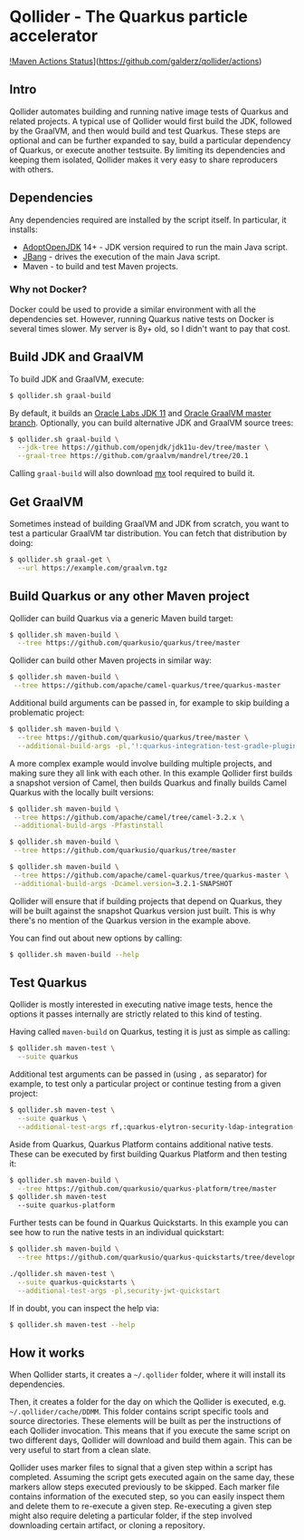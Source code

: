 # Qollider - The Quarkus particle accelerator

[!Maven Actions Status](https://github.com/galderz/qollider/workflows/maven/badge.svg)](https://github.com/galderz/qollider/actions)

## Intro

Qollider automates building and running native image tests of Quarkus and related projects.
A typical use of Qollider would first build the JDK,
followed by the GraalVM,
and then would build and test Quarkus.
These steps are optional and can be further expanded to say,
build a particular dependency of Quarkus,
or execute another testsuite.
By limiting its dependencies and keeping them isolated, 
Qollider makes it very easy to share reproducers with others.

## Dependencies

Any dependencies required are installed by the script itself.
In particular, it installs:

* [AdoptOpenJDK](https://adoptopenjdk.net) 14+ - JDK version required to run the main Java script.
* [JBang](https://jbang.dev) - drives the execution of the main Java script.
* Maven - to build and test Maven projects.

### Why not Docker? 

Docker could be used to provide a similar environment with all the dependencies set.
However, running Quarkus native tests on Docker is several times slower.
My server is 8y+ old, so I didn't want to pay that cost.

## Build JDK and GraalVM

To build JDK and GraalVM, execute:

```bash
$ qollider.sh graal-build
```

By default, it builds an
[Oracle Labs JDK 11](https://github.com/graalvm/labs-openjdk-11)
and
[Oracle GraalVM master branch](https://github.com/oracle/graal/tree/master).
Optionally, you can build alternative JDK and GraalVM source trees:

```bash
$ qollider.sh graal-build \
  --jdk-tree https://github.com/openjdk/jdk11u-dev/tree/master \
  --graal-tree https://github.com/graalvm/mandrel/tree/20.1
```

Calling `graal-build` will also download
[mx](https://github.com/graalvm/mx)
tool required to build it.

## Get GraalVM

Sometimes instead of building GraalVM and JDK from scratch,
you want to test a particular GraalVM tar distribution.
You can fetch that distribution by doing:

```bash
$ qollider.sh graal-get \
  --url https://example.com/graalvm.tgz
```

## Build Quarkus or any other Maven project

Qollider can build Quarkus via a generic Maven build target:

```bash
$ qollider.sh maven-build \
  --tree https://github.com/quarkusio/quarkus/tree/master
```

Qollider can build other Maven projects in similar way:

```bash
$ qollider.sh maven-build \
 --tree https://github.com/apache/camel-quarkus/tree/quarkus-master
```

Additional build arguments can be passed in,
for example to skip building a problematic project:

```bash
$ qollider.sh maven-build \
  --tree https://github.com/quarkusio/quarkus/tree/master \
  --additional-build-args -pl,'!:quarkus-integration-test-gradle-plugin'
```

A more complex example would involve building multiple projects,
and making sure they all link with each other.
In this example Qollider first builds a snapshot version of Camel,
then builds Quarkus and finally builds Camel Quarkus with the locally built versions:

```bash
$ qollider.sh maven-build \
 --tree https://github.com/apache/camel/tree/camel-3.2.x \
 --additional-build-args -Pfastinstall

$ qollider.sh maven-build \
 --tree https://github.com/quarkusio/quarkus/tree/master

$ qollider.sh maven-build \
 --tree https://github.com/apache/camel-quarkus/tree/quarkus-master \
 --additional-build-args -Dcamel.version=3.2.1-SNAPSHOT
```

Qollider will ensure that if building projects that depend on Quarkus,
they will be built against the snapshot Quarkus version just built.
This is why there's no mention of the Quarkus version in the example above.

You can find out about new options by calling:

```bash
$ qollider.sh maven-build --help
```

## Test Quarkus

Qollider is mostly interested in executing native image tests,
hence the options it passes internally are strictly related to this kind of testing.

Having called `maven-build` on Quarkus,
testing it is just as simple as calling:

```bash
$ qollider.sh maven-test \
  --suite quarkus
```

Additional test arguments can be passed in (using `,` as separator) for example,
to test only a particular project or continue testing from a given project:

```bash
$ qollider.sh maven-test \
  --suite quarkus \
  --additional-test-args rf,:quarkus-elytron-security-ldap-integration-test
```

Aside from Quarkus, Quarkus Platform contains additional native tests.
These can be executed by first building Quarkus Platform and then testing it:

```bash
$ qollider.sh maven-build \
  --tree https://github.com/quarkusio/quarkus-platform/tree/master
$ qollider.sh maven-test 
  --suite quarkus-platform
```

Further tests can be found in Quarkus Quickstarts.
In this example you can see how to run the native tests in an individual quickstart:

```bash
$ qollider.sh maven-build \
  --tree https://github.com/quarkusio/quarkus-quickstarts/tree/development

./qollider.sh maven-test \
  --suite quarkus-quickstarts \
  --additional-test-args -pl,security-jwt-quickstart
```

If in doubt, you can inspect the help via:

```bash
$ qollider.sh maven-test --help
```

## How it works

When Qollider starts, it creates a `~/.qollider` folder,
where it will install its dependencies.

Then, it creates a folder for the day on which the Qollider is executed,
e.g. `~/.qollider/cache/DDMM`.
This folder contains script specific tools and source directories.
These elements will be built as per the instructions of each Qollider invocation.
This means that if you execute the same script on two different days,
Qollider will download and build them again.
This can be very useful to start from a clean slate.

Qollider uses marker files to signal that a given step within a script has completed.
Assuming the script gets executed again on the same day,
these markers allow steps executed previously to be skipped.
Each marker file contains information of the executed step,
so you can easily inspect them and delete them to re-execute a given step.
Re-executing a given step might also require deleting a particular folder,
if the step involved downloading certain artifact,
or cloning a repository.
